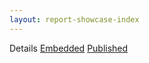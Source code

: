 ```yaml
---
layout: report-showcase-index
---
```

Details
<a class='btn' href='./embedded'>Embedded</a>
<a class='btn' href='./published'>Published</a>
